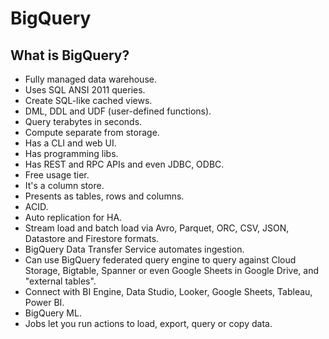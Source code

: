 # BigQuery

## What is BigQuery?

- Fully managed data warehouse.
- Uses SQL ANSI 2011 queries.
- Create SQL-like cached views.
- DML, DDL and UDF (user-defined functions).
- Query terabytes in seconds.
- Compute separate from storage.
- Has a CLI and web UI.
- Has programming libs.
- Has REST and RPC APIs and even JDBC, ODBC.
- Free usage tier.
- It's a column store.
- Presents as tables, rows and columns.
- ACID.
- Auto replication for HA.
- Stream load and batch load via Avro, Parquet, ORC, CSV, JSON, Datastore and Firestore formats.
- BigQuery Data Transfer Service automates ingestion.
- Can use BigQuery federated query engine to query against Cloud Storage, Bigtable, Spanner or even Google Sheets in Google Drive, and "external tables".
- Connect with BI Engine, Data Studio, Looker, Google Sheets, Tableau, Power BI.
- BigQuery ML.
- Jobs let you run actions to load, export, query or copy data.

